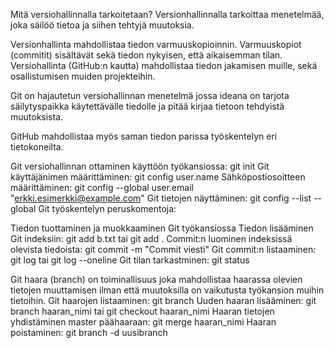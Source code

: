 Mitä versiohallinnalla tarkoitetaan?
Versionhallinnalla tarkoittaa menetelmää, joka säilöö tietoa ja siihen tehtyjä muutoksia.

Versionhallinta mahdollistaa tiedon varmuuskopioinnin. Varmuuskopiot (commitit) sisältävät sekä tiedon nykyisen, että aikaisemman tilan.
Versiohallinta (GitHub:n kautta) mahdollistaa tiedon jakamisen muille, sekä osallistumisen muiden projekteihin.

Git on hajautetun versiohallinnan menetelmä jossa ideana on tarjota säilytyspaikka käytettävälle tiedolle ja pitää kirjaa tietoon tehdyistä muutoksista.  
  
GitHub mahdollistaa myös saman tiedon parissa työskentelyn eri tietokoneilta.

Git versiohallinnan ottaminen käyttöön työkansiossa: git init
Git käyttäjänimen määrittäminen: git config user.name
Sähköpostiosoitteen määrittäminen: git config --global user.email "erkki.esimerkki@example.com"
Git tietojen näyttäminen: git config --list --global
Git työskentelyn peruskomentoja:

Tiedon tuottaminen ja muokkaaminen Git työkansiossa
Tiedon lisääminen Git indeksiin: git add b.txt tai git add .
Commit:n luominen indeksissä olevista tiedoista: git commit -m "Commit viesti"
Git commit:n listaaminen: git log tai git log --oneline
Git tilan tarkastminen: git status

Git haara (branch) on toiminallisuus joka mahdollistaa haarassa olevien tietojen muuttamisen ilman että muutoksilla on vaikutusta työkansion muihin tietoihin. 
Git haarojen listaaminen: git branch
Uuden haaran lisääminen: git branch haaran_nimi tai git checkout haaran_nimi
Haaran tietojen yhdistäminen master päähaaraan: git merge haaran_nimi
Haaran poistaminen: git branch -d uusibranch
